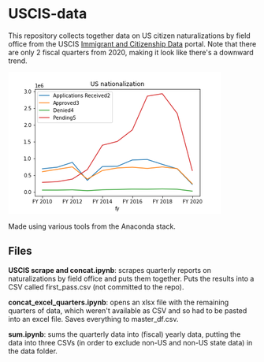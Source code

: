 # USCIS-data

This repository collects together data on US citizen naturalizations by field office from the USCIS [Immigrant and Citizenship Data](https://www.uscis.gov/tools/reports-studies/immigration-forms-data) portal. Note that there are only 2 fiscal quarters from 2020, making it look like there's a downward trend. 

![alt text](https://github.com/dovinmu/USCIS-data/blob/master/plots/all_US.png "US Naturalization")

Made using various tools from the Anaconda stack.

## Files

**USCIS scrape and concat.ipynb**: scrapes quarterly reports on naturalizations by field office and puts them together. Puts the results into a CSV called first_pass.csv (not committed to the repo).

**concat_excel_quarters.ipynb**: opens an xlsx file with the remaining quarters of data, which weren't available as CSV and so had to be pasted into an excel file. Saves everything to master_df.csv.

**sum.ipynb**: sums the quarterly data into (fiscal) yearly data, putting the data into three CSVs (in order to exclude non-US and non-US state data) in the data folder.
